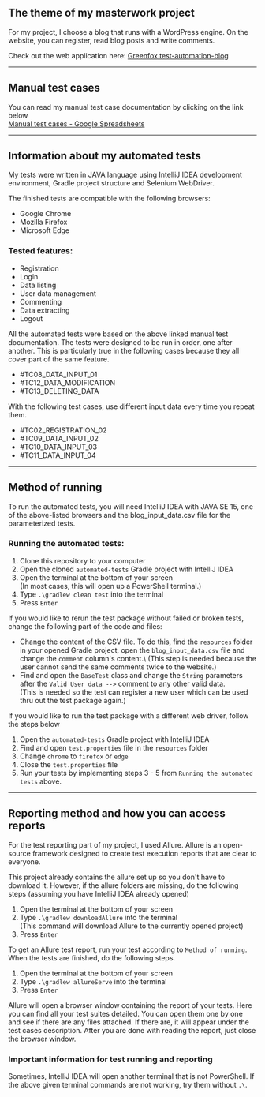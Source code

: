 ## The theme of my masterwork project
For my project, I choose a blog that runs with a WordPress engine.
On the website, you can register, read blog posts and write comments.

Check out the web application here: [Greenfox test-automation-blog](http://test-automation-blog.greenfox.academy/)
***
## Manual test cases
You can read my manual test case documentation by clicking on the link below\
[Manual test cases - Google Spreadsheets](https://docs.google.com/spreadsheets/d/1iuAAzr0N7xzElvqXV-cDUVTxn1tbk-pf_NY88QUWSG8/edit?usp=sharing)
***
## Information about my automated tests
My tests were written in JAVA language using IntelliJ IDEA development environment, Gradle project structure and Selenium WebDriver.

The finished tests are compatible with the following browsers:
* Google Chrome
* Mozilla Firefox
* Microsoft Edge

### Tested features:
* Registration
* Login
* Data listing
* User data management
* Commenting
* Data extracting
* Logout

All the automated tests were based on the above linked manual test documentation. The tests were designed to be run in order, one after another. This is particularly true in the following cases because they all cover part of the same feature.

* #TC08_DATA_INPUT_01
* #TC12_DATA_MODIFICATION
* #TC13_DELETING_DATA

With the following test cases, use different input data every time you repeat them.

* #TC02_REGISTRATION_02
* #TC09_DATA_INPUT_02
* #TC10_DATA_INPUT_03
* #TC11_DATA_INPUT_04

***
## Method of running
To run the automated tests, you will need IntelliJ IDEA with JAVA SE 15, one of the above-listed browsers and the blog_input_data.csv file for the parameterized tests.

### Running the automated tests:
1. Clone this repository to your computer
2. Open the cloned `automated-tests` Gradle project with IntelliJ IDEA
3. Open the terminal at the bottom of your screen\
(In most cases, this will open up a PowerShell terminal.)
4. Type `.\gradlew clean test` into the terminal
5. Press `Enter`

If you would like to rerun the test package without failed or broken tests, change the following part of the code and files:

* Change the content of the CSV file. To do this, find the `resources` folder in your opened Gradle project, open the `blog_input_data.csv` file and change the `comment` column's content.\ 
(This step is needed because the user cannot send the same comments twice to the website.) 
* Find and open the `BaseTest` class and change the `String` parameters after the `Valid User data -->` comment to any other valid data.\
(This is needed so the test can register a new user which can be used thru out the test package again.)

If you would like to run the test package with a different web driver, follow the steps below

1. Open the `automated-tests` Gradle project with IntelliJ IDEA
2. Find and open `test.properties` file in the `resources` folder
3. Change `chrome` to `firefox` or `edge`
4. Close the `test.properties` file
5. Run your tests by implementing steps 3 - 5 from `Running the automated tests` above.
***
## Reporting method and how you can access reports
For the test reporting part of my project, I used Allure. Allure is an open-source framework designed to create test execution reports that are clear to everyone.

This project already contains the allure set up so you don't have to download it.
However, if the allure folders are missing, do the following steps (assuming you have IntelliJ IDEA already opened)

1. Open the terminal at the bottom of your screen
2. Type `.\gradlew downloadAllure` into the terminal\
(This command will download Allure to the currently opened project)
3. Press `Enter`

To get an Allure test report, run your test according to `Method of running`. When the tests are finished, do the following steps.

1. Open the terminal at the bottom of your screen
2. Type `.\gradlew allureServe` into the terminal
3. Press `Enter`

Allure will open a browser window containing the report of your tests.
Here you can find all your test suites detailed. You can open them one by one and see if there are any files attached. If there are, it will appear under the test cases description.
After you are done with reading the report, just close the browser window.

### Important information for test running and reporting
Sometimes, IntelliJ IDEA will open another terminal that is not PowerShell.
If the above given terminal commands are not working, try them without `.\`.